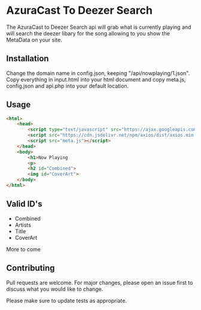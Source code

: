 # AzuraCast To Deezer Search

The AzuraCast to Deezer Search api will grab what is currently playing and will search the deezer libary for the song allowing to you show the MetaData on your site.

## Installation

Change the domain name in config.json, keeping "/api/nowplaying/1.json". Copy everything in input.html into your html document and copy meta.js, config.json and api.php into your default location.

## Usage
```html
<html>
    <head>
        <script type="text/javascript" src="https://ajax.googleapis.com/ajax/libs/jquery/1.5/jquery.min.js"></script>
        <script src="https://cdn.jsdelivr.net/npm/axios/dist/axios.min.js"></script>
        <script src="meta.js"></script>
    </head>
    <body>
        <h1>Now Playing
        <p>
        <h2 id="Combined">
        <img id="CoverArt">
    </body>
</html>
```

## Valid ID's

* Combined
* Artists
* Title
* CoverArt

More to come

## Contributing
Pull requests are welcome. For major changes, please open an issue first to discuss what you would like to change.

Please make sure to update tests as appropriate.